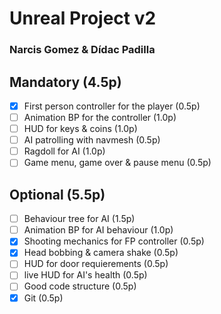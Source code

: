# Unreal Project v2
### Narcis Gomez & Dídac Padilla

## Mandatory (4.5p)

- [x] First person controller for the player (0.5p)
- [ ] Animation BP for the controller (1.0p)
- [ ] HUD for keys & coins (1.0p)
- [ ] AI patrolling with navmesh (0.5p)
- [ ] Ragdoll for AI (1.0p)
- [ ] Game menu, game over & pause menu (0.5p)

## Optional (5.5p)

- [ ] Behaviour tree for AI (1.5p)
- [ ] Animation BP for AI behaviour (1.0p)
- [x] Shooting mechanics for FP controller (0.5p)
- [x] Head bobbing & camera shake (0.5p)
- [ ] HUD for door requierements (0.5p)
- [ ] live HUD for AI's health (0.5p)
- [ ] Good code structure (0.5p)
- [x] Git (0.5p)
